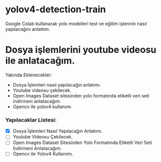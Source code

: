 # yolov4-detection-train
Google Colab kullanarak yolo modelleri test ve eğitim işlerinin nasıl yapılacağını anlattım.

# Dosya işlemlerini youtube videosu ile anlatacağım.

Yakında Eklenecekler:

- Dosya  İşlemleri nasıl yapılacağın anlatımı.
- Youtube videosu çekilecek.
- Open Images Dataset sitesinden yolo formatında etiketli veri seti indirmeni anlatacağım.
- Opencv ile yolov4 kullanımı

### Yapılacaklar Listesi:
* [X] Dosya  İşlemleri Nasıl Yapılacağın Anlatımı.
* [ ] Youtube Videosu Çekilecek.
* [ ] Open Images Dataset Sitesinden Yolo Formatında Etiketli Veri Seti İndirmeni Anlatacağım.
* [ ] Opencv ile Yolov4 Kullanımı.

